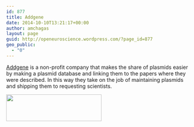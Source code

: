 ```yaml
---
id: 877
title: Addgene
date: 2014-10-10T13:21:17+00:00
author: amchagas
layout: page
guid: http://openeuroscience.wordpress.com/?page_id=877
geo_public:
  - "0"
---
```

[Addgene](http://www.addgene.org/) is a non-profit company that makes the share of plasmids easier by making a plasmid database and linking them to the papers where they were described. In this way they take on the job of maintaining plasmids and shipping them to requesting scientists.

<img class="alignnone" src="https://i0.wp.com/www.addgene.org/static/images/home/logo.png?resize=256%2C72" alt="" width="256" height="72" data-recalc-dims="1" />